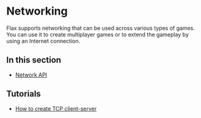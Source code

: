 # Networking

Flax supports networking that can be used across various types of games. You can use it to create multiplayer games or to extend the gameplay by using an Internet connection.

## In this section

* [Network API](network-api.md)

## Tutorials

* [How to create TCP client-server](tutorials/create-tcp-client-server.md)
